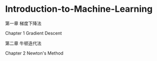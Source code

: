 # Introduction-to-Machine-Learning

第一章 梯度下降法

Chapter 1 Gradient Descent

第二章 牛顿迭代法

Chapter 2 Newton's Method
